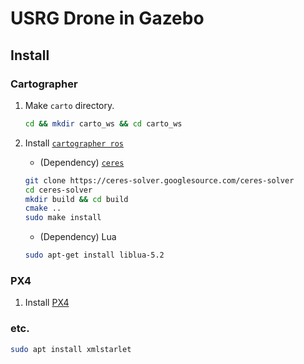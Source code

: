 # USRG Drone in Gazebo

## Install
### Cartographer

1. Make `carto` directory.
    ```bash
    cd && mkdir carto_ws && cd carto_ws
    ```

2. Install [`cartographer ros`](https://google-cartographer-ros.readthedocs.io/en/latest/)
    - (Dependency) [`ceres`](http://ceres-solver.org/installation.html)
    ```bash
    git clone https://ceres-solver.googlesource.com/ceres-solver
    cd ceres-solver
    mkdir build && cd build
    cmake ..
    sudo make install
    ```
    - (Dependency) Lua
    ```bash
    sudo apt-get install liblua-5.2
    ```

### PX4

1. Install [PX4](https://docs.px4.io/master/en/dev_setup/building_px4.html)

### etc.
```bash
sudo apt install xmlstarlet
```
